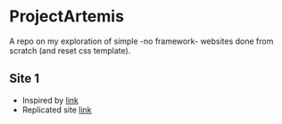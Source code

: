 # ProjectArtemis
A repo on my exploration of simple -no framework- websites done from scratch (and reset css template).


## Site 1 
- Inspired by [link](http://plant22.co)
- Replicated site [link](https://justyouraverageonion.github.io/ProjectArtemis/01-thick-border-modal/index.html)